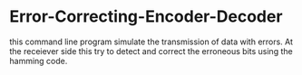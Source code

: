 # Error-Correcting-Encoder-Decoder
this command line program  simulate the transmission of data with errors.
At the receiever side this try to detect and correct the erroneous bits using the hamming code.

